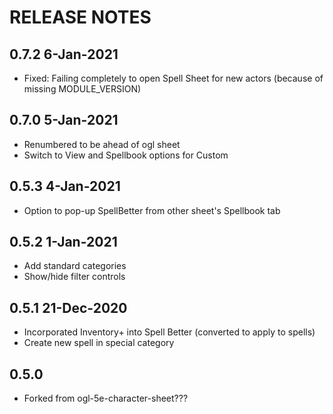 # RELEASE NOTES
## 0.7.2 6-Jan-2021
- Fixed: Failing completely to open Spell Sheet for new actors (because of missing MODULE_VERSION)
## 0.7.0 5-Jan-2021
- Renumbered to be ahead of ogl sheet
- Switch to View and Spellbook options for Custom
## 0.5.3 4-Jan-2021
- Option to pop-up SpellBetter from other sheet's Spellbook tab
## 0.5.2 1-Jan-2021
- Add standard categories
- Show/hide filter controls
## 0.5.1 21-Dec-2020
- Incorporated Inventory+ into Spell Better (converted to apply to spells)
- Create new spell in special category
## 0.5.0 
- Forked from ogl-5e-character-sheet???

